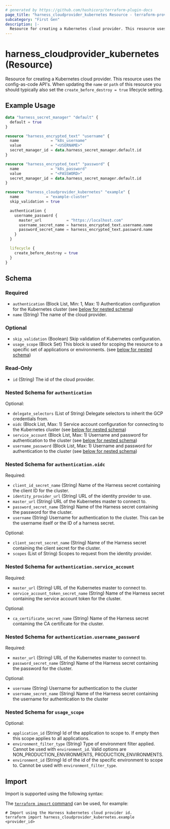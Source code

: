 ```yaml
---
# generated by https://github.com/hashicorp/terraform-plugin-docs
page_title: "harness_cloudprovider_kubernetes Resource - terraform-provider-harness"
subcategory: "First Gen"
description: |-
  Resource for creating a Kubernetes cloud provider. This resource uses the config-as-code API's. When updating the name or path of this resource you should typically also set the create_before_destroy = true lifecycle setting.
---
```


# harness_cloudprovider_kubernetes (Resource)

Resource for creating a Kubernetes cloud provider. This resource uses the config-as-code API's. When updating the `name` or `path` of this resource you should typically also set the `create_before_destroy = true` lifecycle setting.

## Example Usage

```terraform
data "harness_secret_manager" "default" {
  default = true
}

resource "harness_encrypted_text" "username" {
  name              = "k8s_username"
  value             = "<USERNAME>"
  secret_manager_id = data.harness_secret_manager.default.id
}

resource "harness_encrypted_text" "password" {
  name              = "k8s_password"
  value             = "<PASSWORD>"
  secret_manager_id = data.harness_secret_manager.default.id
}

resource "harness_cloudprovider_kubernetes" "example" {
  name            = "example-cluster"
  skip_validation = true

  authentication {
    username_password {
      master_url           = "https://localhost.com"
      username_secret_name = harness_encrypted_text.username.name
      password_secret_name = harness_encrypted_text.password.name
    }
  }

  lifecycle {
    create_before_destroy = true
  }
}
```

<!-- schema generated by tfplugindocs -->
## Schema

### Required

- `authentication` (Block List, Min: 1, Max: 1) Authentication configuration for the Kubernetes cluster (see [below for nested schema](#nestedblock--authentication))
- `name` (String) The name of the cloud provider.

### Optional

- `skip_validation` (Boolean) Skip validation of Kubernetes configuration.
- `usage_scope` (Block Set) This block is used for scoping the resource to a specific set of applications or environments. (see [below for nested schema](#nestedblock--usage_scope))

### Read-Only

- `id` (String) The id of the cloud provider.

<a id="nestedblock--authentication"></a>
### Nested Schema for `authentication`

Optional:

- `delegate_selectors` (List of String) Delegate selectors to inherit the GCP credentials from.
- `oidc` (Block List, Max: 1) Service account configuration for connecting to the Kubernetes cluster (see [below for nested schema](#nestedblock--authentication--oidc))
- `service_account` (Block List, Max: 1) Username and password for authentication to the cluster (see [below for nested schema](#nestedblock--authentication--service_account))
- `username_password` (Block List, Max: 1) Username and password for authentication to the cluster (see [below for nested schema](#nestedblock--authentication--username_password))

<a id="nestedblock--authentication--oidc"></a>
### Nested Schema for `authentication.oidc`

Required:

- `client_id_secret_name` (String) Name of the Harness secret containing the client ID for the cluster.
- `identity_provider_url` (String) URL of the identity provider to use.
- `master_url` (String) URL of the Kubernetes master to connect to.
- `password_secret_name` (String) Name of the Harness secret containing the password for the cluster.
- `username` (String) Username for authentication to the cluster. This can be the username itself or the ID of a harness secret.

Optional:

- `client_secret_secret_name` (String) Name of the Harness secret containing the client secret for the cluster.
- `scopes` (List of String) Scopes to request from the identity provider.


<a id="nestedblock--authentication--service_account"></a>
### Nested Schema for `authentication.service_account`

Required:

- `master_url` (String) URL of the Kubernetes master to connect to.
- `service_account_token_secret_name` (String) Name of the Harness secret containing the service account token for the cluster.

Optional:

- `ca_certificate_secret_name` (String) Name of the Harness secret containing the CA certificate for the cluster.


<a id="nestedblock--authentication--username_password"></a>
### Nested Schema for `authentication.username_password`

Required:

- `master_url` (String) URL of the Kubernetes master to connect to.
- `password_secret_name` (String) Name of the Harness secret containing the password for the cluster.

Optional:

- `username` (String) Username for authentication to the cluster
- `username_secret_name` (String) Name of the Harness secret containing the username for authentication to the cluster



<a id="nestedblock--usage_scope"></a>
### Nested Schema for `usage_scope`

Optional:

- `application_id` (String) Id of the application to scope to. If empty then this scope applies to all applications.
- `environment_filter_type` (String) Type of environment filter applied. Cannot be used with `environment_id`. Valid options are NON_PRODUCTION_ENVIRONMENTS, PRODUCTION_ENVIRONMENTS.
- `environment_id` (String) Id of the id of the specific environment to scope to. Cannot be used with `environment_filter_type`.

## Import

Import is supported using the following syntax:

The [`terraform import` command](https://developer.hashicorp.com/terraform/cli/commands/import) can be used, for example:

```shell
# Import using the Harness kubernetes cloud provider id.
terraform import harness_cloudprovider_kubernetes.example <provider_id>
```
